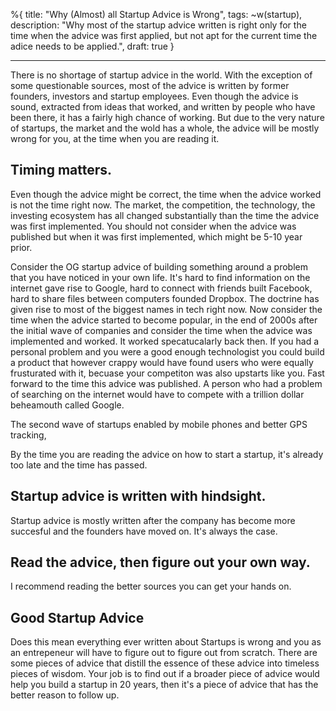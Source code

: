 %{
title: "Why (Almost) all Startup Advice is Wrong",
tags: ~w(startup),
description: "Why most of the startup advice written is right only for the time when the advice was first applied, but not apt for the current time the adice needs to be applied.",
draft: true
}

---

There is no shortage of startup advice in the world. With the exception of some questionable sources, most of the advice is written by former founders, investors and startup employees. Even though the advice is sound, extracted from ideas that worked, and written by people who have been there, it has a fairly high chance of working. But due to the very nature of startups, the market and the wold has a whole, the advice will be mostly wrong for you, at the time when you are reading it.

## Timing matters.
Even though the advice might be correct, the time when the advice worked is not the time right now. The market, the competition, the technology, the investing ecosystem has all changed substantially than the time the advice was first implemented. You should not consider when the advice was published but when it was first implemented, which might be 5-10 year prior.

Consider the OG startup advice of building something around a problem that you have noticed in your own life. It's hard to find information on the internet gave rise to Google, hard to connect with friends built Facebook, hard to share files between computers founded Dropbox. The doctrine has given rise to most of the biggest names in tech right now. Now consider the time when the advice started to become popular, in the end of 2000s after the initial wave of companies and consider the time when the advice was implemented and worked. It worked specatucalarly back then. If you had a personal problem and you were a good enough technologist you could build a product that however crappy would have found users who were equally frusturated with it, becuase your competiton was also upstarts like you. Fast forward to the time this advice was published. A person who had a problem of searching on the internet would have to compete with a trillion dollar beheamouth called Google.

The second wave of startups enabled by mobile phones and better GPS tracking,

By the time you are reading the advice on how to start a startup, it's already too late and the time has passed.

## Startup advice is written with hindsight.

Startup advice is mostly written after the company has become more succesful and the founders have moved on. It's always the case.

## Read the advice, then figure out your own way.
I recommend reading the better sources you can get your hands on.

## Good Startup Advice

Does this mean everything ever written about Startups is wrong and you as an entrepeneur will have to figure out to figure out from scratch. There are some pieces of advice that distill the essence of these advice into timeless pieces of wisdom. Your job is to find out if a broader piece of advice would help you build a startup in 20 years, then it's a piece of advice that has the better reason to follow up.
